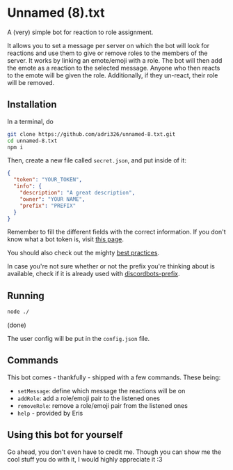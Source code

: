 # Unnamed (8).txt

A (very) simple bot for reaction to role assignment.

It allows you to set a message per server on which the bot will look for reactions and use them to give or remove roles to the members of the server.
It works by linking an emote/emoji with a role. The bot will then add the emote as a reaction to the selected message.
Anyone who then reacts to the emote will be given the role. Additionally, if they un-react, their role will be removed.

## Installation

In a terminal, do

```sh
git clone https://github.com/adri326/unnamed-8.txt.git
cd unnamed-8.txt
npm i
```

Then, create a new file called `secret.json`, and put inside of it:

```json
{
  "token": "YOUR_TOKEN",
  "info": {
    "description": "A great description",
    "owner": "YOUR NAME",
    "prefix": "PREFIX"
  }
}
```

Remember to fill the different fields with the correct information. If you don't know what a bot token is, visit [this page](https://github.com/reactiflux/discord-irc/wiki/Creating-a-discord-bot-&-getting-a-token).

You should also check out the mighty [best practices](https://github.com/meew0/discord-bot-best-practices).

In case you're not sure whether or not the prefix you're thinking about is available, check if it is already used with [discordbots-prefix](https://github.com/adri326/discordbots-prefix).

## Running

```sh
node ./
```

(done)

The user config will be put in the `config.json` file.

## Commands

This bot comes - thankfully - shipped with a few commands. These being:

* `setMessage`: define which message the reactions will be on
* `addRole`: add a role/emoji pair to the listened ones
* `removeRole`: remove a role/emoji pair from the listened ones
* `help` - provided by Eris

## Using this bot for yourself

Go ahead, you don't even have to credit me. Though you can show me the cool stuff you do with it, I would highly appreciate it :3
